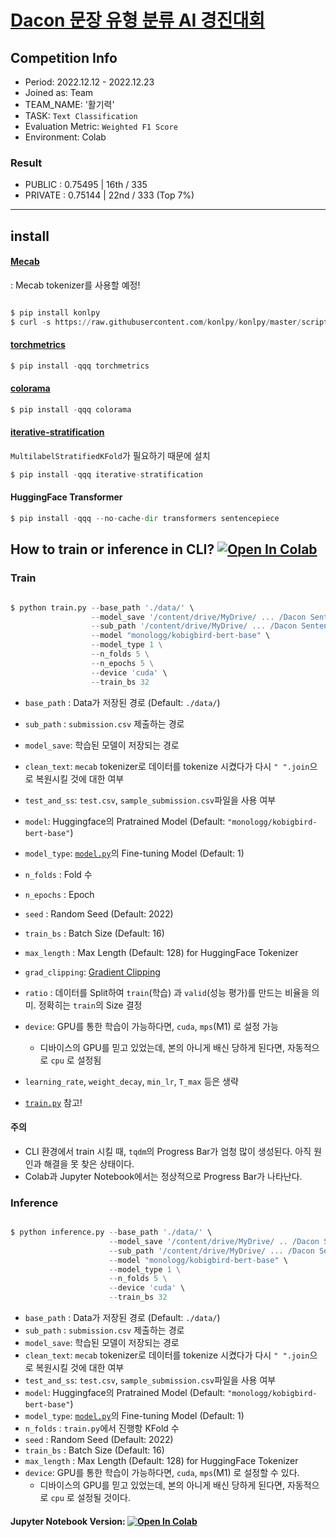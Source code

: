 
# [Dacon 문장 유형 분류 AI 경진대회](https://dacon.io/competitions/official/236037/overview/description)

## Competition Info
 - Period: 2022.12.12 - 2022.12.23
 - Joined as: Team 
 - TEAM_NAME: '활기력'
 - TASK: `Text Classification`
 - Evaluation Metric: `Weighted F1 Score`
 - Environment: Colab 
 
### Result
 - PUBLIC  : 0.75495  |  16th / 335 
 - PRIVATE : 0.75144  |  22nd / 333 (Top 7%)  
-----------------
 
 
## install
#### [Mecab](https://konlpy.org/ko/v0.4.0/install/)
: Mecab tokenizer를 사용할 예정!
```python

$ pip install konlpy
$ curl -s https://raw.githubusercontent.com/konlpy/konlpy/master/scripts/mecab.sh | bash -x

```

#### [torchmetrics](https://torchmetrics.readthedocs.io/en/stable/)
```python
$ pip install -qqq torchmetrics
```

#### [colorama](https://github.com/tartley/colorama)
```python
$ pip install -qqq colorama
```

#### [iterative-stratification](https://github.com/trent-b/iterative-stratification)
`MultilabelStratifiedKFold`가 필요하기 때문에 설치
```python
$ pip install -qqq iterative-stratification
```

#### HuggingFace Transformer
```python
$ pip install -qqq --no-cache-dir transformers sentencepiece
```


## How to train or inference in CLI? [![Open In Colab](https://colab.research.google.com/assets/colab-badge.svg)](https://colab.research.google.com/drive/1EPaUyBIP4VER23AKPoLBPjW-Gdn8Bv6b?usp=share_link)


### Train 
```python

$ python train.py --base_path './data/' \
                  --model_save '/content/drive/MyDrive/ ... /Dacon Sentence Classification/' \
                  --sub_path '/content/drive/MyDrive/ ... /Dacon Sentence Classification/' \
                  --model "monologg/kobigbird-bert-base" \
                  --model_type 1 \
                  --n_folds 5 \
                  --n_epochs 5 \
                  --device 'cuda' \
                  --train_bs 32 

```
- `base_path` : Data가 저장된 경로 (Default: `./data/`)
- `sub_path`  : `submission.csv` 제출하는 경로
- `model_save`: 학습된 모델이 저장되는 경로
- `clean_text`: `mecab` tokenizer로 데이터를 tokenize 시켰다가 다시 `" ".join`으로 복원시킬 것에 대한 여부
- `test_and_ss`: `test.csv`, `sample_submission.csv`파일을 사용 여부
- `model`: Huggingface의 Pratrained Model (Default: `"monologg/kobigbird-bert-base"`)
- `model_type`: [`model.py`](https://github.com/renslightsaber/Dacon_Sentence_Type_Classification/blob/main/model.py)의 Fine-tuning Model (Default: 1)
- `n_folds`  : Fold 수
- `n_epochs` : Epoch
- `seed` : Random Seed (Default: 2022)
- `train_bs` : Batch Size (Default: 16)
- `max_length` : Max Length (Default: 128) for HuggingFace Tokenizer
- `grad_clipping`: [Gradient Clipping](https://neptune.ai/blog/understanding-gradient-clipping-and-how-it-can-fix-exploding-gradients-problem)
- `ratio` : 데이터를 Split하여 `train`(학습) 과 `valid`(성능 평가)를 만드는 비율을 의미. 정확히는 `train`의 Size 결정
- `device`: GPU를 통한 학습이 가능하다면, `cuda`, `mps`(M1) 로 설정 가능 
  - 디바이스의 GPU를 믿고 있었는데, 본의 아니게 배신 당하게 된다면, 자동적으로  `cpu` 로 설정됨 
- `learning_rate`, `weight_decay`, `min_lr`, `T_max` 등은 생략 

- [`train.py`](https://github.com/renslightsaber/Dacon_Sentence_Type_Classification/blob/main/train.py) 참고!   


#### 주의
 - CLI 환경에서 train 시킬 때, `tqdm`의 Progress Bar가 엄청 많이 생성된다. 아직 원인과 해결을 못 찾은 상태이다.
 - Colab과 Jupyter Notebook에서는 정상적으로 Progress Bar가 나타난다.



### Inference 
```python

$ python inference.py --base_path './data/' \
                      --model_save '/content/drive/MyDrive/ .. /Dacon Sentence Classification/' \
                      --sub_path '/content/drive/MyDrive/ ... /Dacon Sentence Classification/' \
                      --model "monologg/kobigbird-bert-base" \
                      --model_type 1 \
                      --n_folds 5 \
                      --device 'cuda' \
                      --train_bs 32 

```
- `base_path` : Data가 저장된 경로 (Default: `./data/`)
- `sub_path`  : `submission.csv` 제출하는 경로
- `model_save`: 학습된 모델이 저장되는 경로
- `clean_text`: `mecab` tokenizer로 데이터를 tokenize 시켰다가 다시 `" ".join`으로 복원시킬 것에 대한 여부
- `test_and_ss`: `test.csv`, `sample_submission.csv`파일을 사용 여부
- `model`: Huggingface의 Pratrained Model (Default: `"monologg/kobigbird-bert-base"`)
- `model_type`: [`model.py`](https://github.com/renslightsaber/Dacon_Sentence_Type_Classification/blob/main/model.py)의 Fine-tuning Model (Default: 1)
- `n_folds`  : `train.py`에서 진행항 KFold 수
- `seed` : Random Seed (Default: 2022)
- `train_bs` : Batch Size (Default: 16) 
- `max_length` : Max Length (Default: 128) for HuggingFace Tokenizer
- `device`: GPU를 통한 학습이 가능하다면, `cuda`, `mps`(M1) 로 설정할 수 있다.
  - 디바이스의 GPU를 믿고 있었는데, 본의 아니게 배신 당하게 된다면, 자동적으로  `cpu` 로 설정될 것이다.



#### Jupyter Notebook Version: [![Open In Colab](https://colab.research.google.com/assets/colab-badge.svg)](https://colab.research.google.com/drive/1mB05pvu7d83KQX6dyYlj4jxdeUSEt7pJ?usp=sharing) 




